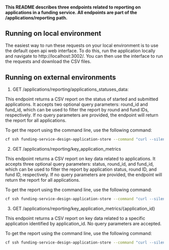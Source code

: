 #### This README describes three endpoints related to reporting on applications in a funding service. All endpoints are part of the /applications/reporting path.


## Running on local environment

The easiest way to run these requests on your local environment is to use the default open api web interface. To do this, run the application locally and navigate to http://localhost:3002/. You can then use the interface to run the requests and download the CSV files.

## Running on external environments

1. GET /applications/reporting/applications_statuses_data:

This endpoint returns a CSV report on the status of started and submitted applications. It accepts two optional query parameters: round_id and fund_id, which can be used to filter the report by round and fund IDs, respectively. If no query parameters are provided, the endpoint will return the report for all applications.

To get the report using the command line, use the following command:

```bash
cf ssh funding-service-design-application-store --command "curl --silent localhost:8080/applications/reporting/applications_statuses_data" > output.csv
```

2. GET /applications/reporting/key_application_metrics

This endpoint returns a CSV report on key data related to applications. It accepts three optional query parameters: status, round_id, and fund_id, which can be used to filter the report by application status, round ID, and fund ID, respectively. If no query parameters are provided, the endpoint will return the report for all applications.

To get the report using the command line, use the following command:

```bash
cf ssh funding-service-design-application-store --command "curl --silent localhost:8080/applications/reporting/key_application_metrics" > output.csv
```

3. GET /applications/reporting/key_application_metrics/{application_id}

This endpoint returns a CSV report on key data related to a specific application identified by application_id. No query parameters are accepted.

To get the report using the command line, use the following command:

```bash
cf ssh funding-service-design-application-store --command "curl --silent localhost:8080/applications/reporting/key_application_metrics/<application_id>" > output.csv
```
